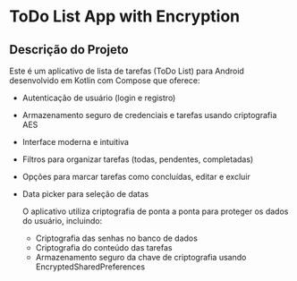 # ToDo List App with Encryption

## Descrição do Projeto

Este é um aplicativo de lista de tarefas (ToDo List) para Android desenvolvido em Kotlin com Compose que oferece:
- Autenticação de usuário (login e registro)
- Armazenamento seguro de credenciais e tarefas usando criptografia AES
- Interface moderna e intuitiva
- Filtros para organizar tarefas (todas, pendentes, completadas)
- Opções para marcar tarefas como concluídas, editar e excluir
- Data picker para seleção de datas

  O aplicativo utiliza criptografia de ponta a ponta para proteger os dados do usuário, incluindo:
  - Criptografia das senhas no banco de dados
  - Criptografia do conteúdo das tarefas
  - Armazenamento seguro da chave de criptografia usando EncryptedSharedPreferences
